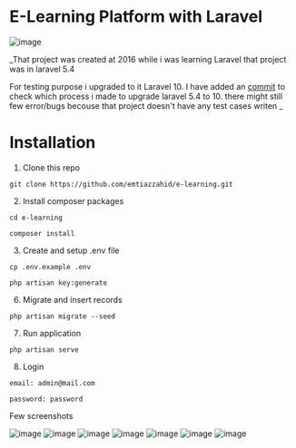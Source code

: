 # E-Learning Platform with Laravel
![image](https://github.com/emtiazzahid/e-learning/assets/10188029/4ea7fbef-2d48-4ae9-93ba-776578bb580a)


_That project was created at 2016 while i was learning Laravel
that project was in laravel 5.4

For testing purpose i upgraded to it Laravel 10. I have added an [commit](https://github.com/emtiazzahid/e-learning/commit/ac97de4e58c4909a341816d9537056f5532efd93) to check which process i made to upgrade laravel 5.4 to 10. there might still few error/bugs becouse that project doesn't have any test cases writen _

# Installation
1. Clone this repo
```
git clone https://github.com/emtiazzahid/e-learning.git
```

2. Install composer packages
```
cd e-learning
```
```
composer install
```

3. Create and setup .env file
```
cp .env.example .env
```
```
php artisan key:generate
```

6. Migrate and insert records
```
php artisan migrate --seed
```

7. Run application
```
php artisan serve
```

8. Login
```
email: admin@mail.com
```
```
password: password
````

Few screenshots

![image](https://user-images.githubusercontent.com/10188029/219660065-f7efb999-a7a6-4e2f-b126-2fe748f090b5.png)
![image](https://user-images.githubusercontent.com/10188029/219660136-71c6d7c7-4ea7-4e33-a7ca-e69b512458c4.png)
![image](https://user-images.githubusercontent.com/10188029/219660597-973db3e3-2c40-4c7e-97a4-0cd77d8e0eda.png)
![image](https://user-images.githubusercontent.com/10188029/219660900-b7bfd80d-df19-4dfa-a76e-7073b2eecd7c.png)
![image](https://user-images.githubusercontent.com/10188029/219663139-44452670-3c2a-4807-8429-595b9d779833.png)
![image](https://user-images.githubusercontent.com/10188029/219663177-f2db0e01-f6f4-4ec0-8e4c-30f048293582.png)
![image](https://user-images.githubusercontent.com/10188029/219663873-5c5eb658-629e-41b4-ae2a-3c462a9dd1fc.png)

